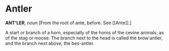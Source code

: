 # Antler

**ANT'LER**, _noun_ \[From the root of ante, before. See [[Ante]].\]

A start or branch of a horn, especially of the horns of the cevine animals, as of the stag or moose. The branch next to the head is called the brow'antler, and the branch next above, the bes-antler.